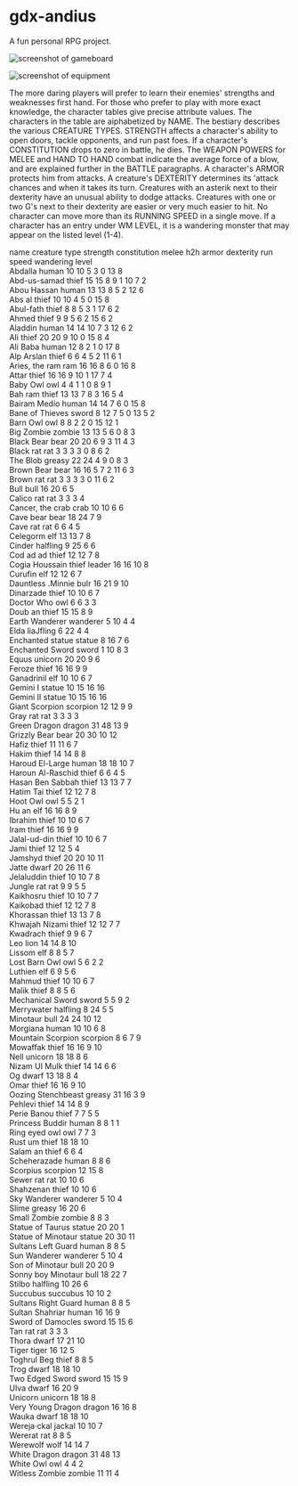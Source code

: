 gdx-andius
=========

A fun personal RPG project.

![screenshot of gameboard](https://raw.github.com/pantinor/gdx-andius/master/preview2.png)

![screenshot of equipment](https://raw.github.com/pantinor/gdx-andius/master/preview.png)

The more daring players will prefer to learn their enemies' strengths and 
weaknesses first hand. For those who prefer to play with more exact 
knowledge, the character tables give precise attribute values. 
The characters in the table are aiphabetized by NAME. The bestiary 
describes the various CREATURE TYPES. STRENGTH affects a character's 
ability to open doors, tackle opponents, and run past foes. If a character's 
CONSTITUTION drops to zero in battle, he dies. The WEAPON POWERS for 
MELEE and HAND TO HAND combat indicate the average force of a 
blow, and are explained further in the BATTLE paragraphs. A character's 
ARMOR protects him from attacks. A creature's DEXTERITY determines its 
'attack chances and when it takes its turn. Creatures with an asterik next to 
their dexterity have an unusual ability to dodge attacks. Creatures with one 
or two G's next to their dexterity are easier or very much easier to hit. No 
character can move more than its RUNNING SPEED in a single move. If a 
character has an entry under WM LEVEL, it is a wandering monster that 
may appear on the listed level (1-4). 

name	creature type	strength	constitution	melee	h2h	armor	dexterity	run speed	wandering level																
Abdalla	human	10	10	5	3	0	13	8																	
Abd-us-samad	thief	15	15	8	9	1	10	7	2																
Abou Hassan	human	13	13	8	5	2	12	6																	
Abs al	thief	10	10	4	5	0	15	8																	
Abul-fath	thief	8	8	5	3	1	17	6	2																
Ahmed	thief	9	9	5	6	2	15	6	2																
Aladdin	human	14	14	10	7	3	12	6	2																
Ali	thief	20	20	9	10	0	15	8	4																
Ali Baba	human	12	8	2	1	0	17	8																	
Alp Arslan	thief	6	6	4	5	2	11	6	1																
Aries, the ram	ram	16	16	8	6	0	16	8																	
Attar	thief	16	16	9	10	1	17	7	4																
Baby Owl	owl	4	4	1	1	0	8	9	1																
Bah ram	thief	13	13	7	8	3	16	5	4																
Bairam Medio	human	14	14	7	6	0	15	8																	
Bane of Thieves	sword	8	12	7	5	0	13	5	2																
Barn Owl	owl	8	8	2	2	0	15	12	1																
Big Zombie	zombie	13	13	5	6	0	8	3																	
Black Bear	bear	20	20	6	9	3	11	4	3																
Black rat	rat	3	3	3	3	0	8	6	2																
The Blob	greasy	22	24	4	9	0	8	3																	
Brown Bear	bear	16	16	5	7	2	11	6	3																
Brown rat	rat	3	3	3	3	0	11	6	2																
Bull	bull	16	20	6	5																				
Calico rat	rat	3	3	3	4																				
Cancer, the crab	crab	10	10	6	6																				
Cave bear	bear	18	24	7	9																				
Cave rat	rat	6	6	4	5																				
Celegorm	elf	13	13	7	8																				
Cinder	halfling	9	25	6	6																				
Cod ad ad	thief	12	12	7	8																				
Cogia Houssain	thief leader	16	16	10	8																				
Curufin	elf	12	12	6	7																				
Dauntless .Minnie	bulr	16	21	9	10																				
Dinarzade	thief	10	10	6	7																				
Doctor Who	owl	6	6	3	3																				
Doub an	thief	15	15	8	9																				
Earth Wanderer	wanderer	5	10	4	4																				
Elda	liaJfling	6	22	4	4																				
Enchanted statue	statue	8	16	7	6																				
Enchanted Sword	sword	1	10	8	3																				
Equus	unicorn	20	20	9	6																				
Feroze	thief	16	16	9	9																				
Ganadrinil	elf	10	10	6	7																				
Gemini I	statue	10	15	16	16																				
Gemini II	statue	10	15	16	16																				
Giant Scorpion	scorpion	12	12	9	9																				
Gray rat	rat	3	3	3	3																				
Green Dragon	dragon	31	48	13	9																				
Grizzly Bear	bear	20	30	10	12																				
Hafiz	thief	11	11	6	7																				
Hakim	thief	14	14	8	8																				
Haroud El-Large	human	18	18	10	7																				
Haroun Al-Raschid	thief	6	6	4	5																				
Hasan Ben Sabbah	thief	13	13	7	7																				
Hatim Tai	thief	12	12	7	8																				
Hoot Owl	owl	5	5	2	1																				
Hu an	elf	16	16	8	9																				
Ibrahim	thief	10	10	6	7																				
Iram	thief	16	16	9	9																				
Jalal-ud-din	thief	10	10	6	7																				
Jami	thief	12	12	5	4																				
Jamshyd	thief	20	20	10	11																				
Jatte	dwarf	20	26	11	6																				
Jelaluddin	thief	10	10	7	8																				
Jungle rat	rat	9	9	5	5																				
Kaikhosru	thief	10	10	7	7																				
Kaikobad	thief	12	12	7	8																				
Khorassan	thief	13	13	7	8																				
Khwajah Nizami	thief	12	12	7	7																				
Kwadrach	thief	9	9	6	7																				
Leo	lion	14	14	8	10																				
Lissom	elf	8	8	5	7																				
Lost Barn Owl	owl	5	6	2	2																				
Luthien	elf	6	9	5	6																				
Mahmud	thief	10	10	6	7																				
Malik	thief	8	8	5	6																				
Mechanical Sword	sword	5	5	9	2																				
Merrywater	halfling	8	24	5	5																				
Minotaur	bull	24	24	10	12																				
Morgiana	human	10	10	6	8																				
Mountain Scorpion	scorpion	8	6	7	9																				
Mowaffak	thief	16	16	9	10																				
Nell	unicorn	18	18	8	6																				
Nizam UI Mulk	thief	14	14	6	6																				
Og	dwarf	13	18	8	4																				
Omar	thief	16	16	9	10																				
Oozing Stenchbeast	greasy	31	16	3	9																				
Pehlevi	thief	14	14	8	9																				
Perie Banou	thief	7	7	5	5																				
Princess Buddir	human	8	8	1	1																				
Ring eyed owl	owl	7	7	3																					
Rust um	thief	18	18	10																					
Salam an	thief	6	6	4																					
Scheherazade	human	8	8	6																					
Scorpius	scorpion	12	15	8																					
Sewer rat	rat	10	10	6																					
Shahzenan	thief	10	10	6																					
Sky Wanderer	wanderer	5	10	4																					
Slime	greasy	16	20	6																					
Small Zombie	zombie	8	8	3																					
Statue of Taurus	statue	20	20	1																					
Statue of Minotaur	statue	20	30	11																					
Sultans Left Guard	human	8	8	5																					
Sun Wanderer	wanderer	5	10	4																					
Son of Minotaur	bull	20	20	9																					
Sonny boy Minotaur	bull	18	22	7																					
Stilbo	halfling	10	26	6																					
Succubus	succubus	10	10	2																					
Sultans Right Guard	human	8	8	5																					
Sultan Shahriar	human	16	16	9																					
Sword of Damocles	sword	15	15	6																					
Tan rat	rat	3	3	3																					
Thora	dwarf	17	21	10																					
Tiger	tiger	16	12	5																					
Toghrul Beg	thief	8	8	5																					
Trog	dwarf	18	18	10																					
Two Edged Sword	sword	15	15	9																					
Ulva	dwarf	16	20	9																					
Unicorn	unicorn	18	18	8																					
Very Young Dragon	dragon	16	16	8																					
Wauka	dwarf	18	18	10																					
Wereja·ckal	jackal	10	10	7																					
Wererat	rat	8	8	5																					
Werewolf	wolf	14	14	7																					
White Dragon	dragon	31	48	13																					
White Owl	owl	4	4	2																					
Witless Zombie	zombie	11	11	4																					



